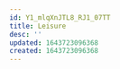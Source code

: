 ```yaml
---
id: Y1_mlqXnJTL8_RJ1_07TT
title: Leisure
desc: ''
updated: 1643723096368
created: 1643723096368
---
```


